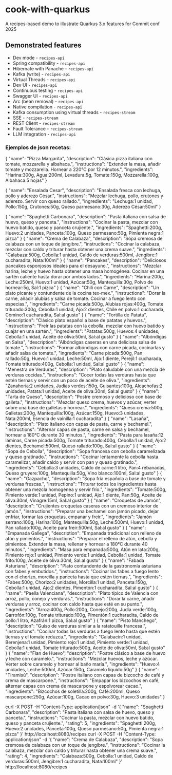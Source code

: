 # cook-with-quarkus

A recipes-based demo to illustrate Quarkus 3.x features for Commit conf 2025

## Demonstrated features

* Dev mode - `recipes-api`
* Spring compatibility - `recipes-api`
* Hibernate with Panache - `recipes-api`
* Kafka (write) - `recipes-api`
* Virtual Threads - `recipes-api`
* Dev UI - `recipes-api`
* Continuous testing - `recipes-api`
* Swagger UI - `recipes-api`
* Arc (bean removal) - `recipes-api`
* Native compilation - `recipes-api`
* Kafka consumption using virtual threads - `recipes-stream`
* SSE - `recipes-stream`
* REST Client - `recipes-stream`
* Fault Tolerance - `recipes-stream`
* LLM integration - `recipes-api`

### Ejemplos de json recetas:

{
"name": "Pizza Margarita",
"description": "Clásica pizza italiana con tomate, mozzarella y albahaca.",
"instructions": "Extender la masa, añadir tomate y mozzarella. Hornear a 220°C por 12 minutos.",
"ingredients": "Harina:300g, Agua:200ml, Levadura:5g, Tomate:150g, Mozzarella:100g, Albahaca:5 hojas"
}

{
"name": "Ensalada Cesar",
"description": "Ensalada fresca con lechuga, pollo y aderezo César.",
"instructions": "Mezclar lechuga, pollo, crutones y aderezo. Servir con queso rallado.",
"ingredients": "Lechuga:1 unidad, Pollo:150g, Crutones:50g, Queso parmesano:30g, Aderezo César:50ml"
}

{
"name": "Spaghetti Carbonara",
"description": "Pasta italiana con salsa de huevo, queso y panceta.",
"instructions": "Cocinar la pasta, mezclar con huevo batido, queso y panceta crujiente.",
"ingredients": "Spaghetti:200g, Huevo:2 unidades, Panceta:100g, Queso parmesano:50g, Pimienta negra:1 pizca"
}
{
"name": "Crema de Calabaza",
"description": "Sopa cremosa de calabaza con un toque de jengibre.",
"instructions": "Cocinar la calabaza, mezclar con caldo y triturar hasta obtener una crema suave.",
"ingredients": "Calabaza:500g, Cebolla:1 unidad, Caldo de verduras:500ml, Jengibre:1 cucharadita, Nata:100ml"
}
{
"name": "Pancakes",
"description": "Deliciosos pancakes esponjosos ideales para el desayuno.",
"instructions": "Mezclar harina, leche y huevo hasta obtener una masa homogénea. Cocinar en una sartén caliente hasta dorar por ambos lados.",
"ingredients": "Harina:200g, Leche:250ml, Huevo:1 unidad, Azúcar:50g, Mantequilla:30g, Polvo de hornear:5g, Sal:1 pizca"
}
{
"name": "Chili con Carne",
"description": "Un plato picante y contundente de la cocina tex-mex.",
"instructions": "Dorar la carne, añadir alubias y salsa de tomate. Cocinar a fuego lento con especias.",
"ingredients": "Carne picada:500g, Alubias rojas:400g, Tomate triturado:300g, Cebolla:1 unidad, Ajo:2 dientes, Chile en polvo:1 cucharada, Comino:1 cucharadita, Sal:al gusto"
}
{
"name": "Tortilla de Patata",
"description": "Clásico plato español a base de patatas y huevos.",
"instructions": "Freír las patatas con la cebolla, mezclar con huevo batido y cuajar en una sartén.",
"ingredients": "Patatas:500g, Huevos:4 unidades, Cebolla:1 unidad, Aceite de oliva:50ml, Sal:al gusto"
}
{
"name": "Albóndigas en Salsa",
"description": "Albóndigas caseras en una deliciosa salsa de tomate.",
"instructions": "Formar albóndigas con carne picada, cocinarlas y añadir salsa de tomate.",
"ingredients": "Carne picada:500g, Pan rallado:50g, Huevo:1 unidad, Leche:50ml, Ajo:1 diente, Perejil:1 cucharada, Tomate triturado:400g, Cebolla:1 unidad, Sal:al gusto"
}
{
"name": "Menestra de Verduras",
"description": "Plato saludable con una mezcla de verduras cocidas.",
"instructions": "Cocer todas las verduras hasta que estén tiernas y servir con un poco de aceite de oliva.",
"ingredients": "Zanahoria:2 unidades, Judías verdes:150g, Guisantes:100g, Alcachofas:2 unidades, Patata:1 unidad, Aceite de oliva:30ml, Sal:al gusto"
}
{
"name": "Tarta de Queso",
"description": "Postre cremoso y delicioso con base de galleta.",
"instructions": "Mezclar queso crema, huevos y azúcar, verter sobre una base de galletas y hornear.",
"ingredients": "Queso crema:500g, Galletas:200g, Mantequilla:100g, Azúcar:150g, Huevo:3 unidades, Nata:200ml, Esencia de vainilla:1 cucharadita"
}
{
"name": "Lasaña",
"description": "Plato italiano con capas de pasta, carne y bechamel.",
"instructions": "Alternar capas de pasta, carne en salsa y bechamel, hornear a 180°C durante 30 minutos.",
"ingredients": "Pasta para lasaña:12 láminas, Carne picada:500g, Tomate triturado:400g, Cebolla:1 unidad, Ajo:2 dientes, Bechamel:500ml, Queso rallado:100g, Sal:al gusto"
}
{
"name": "Sopa de Cebolla",
"description": "Sopa francesa con cebolla caramelizada y queso gratinado.",
"instructions": "Cocinar lentamente la cebolla hasta caramelizar, añadir caldo y servir con pan y queso gratinado.",
"ingredients": "Cebolla:3 unidades, Caldo de carne:1 litro, Pan:4 rebanadas, Queso gruyere:100g, Mantequilla:50g, Vino blanco:100ml, Sal:al gusto"
}
{
"name": "Gazpacho",
"description": "Sopa fría española a base de tomate y verduras frescas.",
"instructions": "Triturar todos los ingredientes hasta obtener una mezcla homogénea y servir frío.",
"ingredients": "Tomate:500g, Pimiento verde:1 unidad, Pepino:1 unidad, Ajo:1 diente, Pan:50g, Aceite de oliva:30ml, Vinagre:15ml, Sal:al gusto"
}
{
"name": "Croquetas de Jamón",
"description": "Crujientes croquetas caseras con un cremoso interior de jamón.",
"instructions": "Preparar una bechamel con jamón picado, dejar enfriar, formar las croquetas, empanar y freír.",
"ingredients": "Jamón serrano:100g, Harina:100g, Mantequilla:50g, Leche:500ml, Huevo:1 unidad, Pan rallado:100g, Aceite para freír:500ml, Sal:al gusto"
}
{
"name": "Empanada Gallega",
"description": "Empanada tradicional con relleno de atún y pimientos.",
"instructions": "Preparar el relleno de atún, cebolla y pimientos. Extender la masa, rellenar y hornear a 180°C durante 40 minutos.",
"ingredients": "Masa para empanada:500g, Atún en lata:200g, Pimiento rojo:1 unidad, Pimiento verde:1 unidad, Cebolla:1 unidad, Tomate frito:100g, Aceite de oliva:30ml, Sal:al gusto"
}
{
"name": "Fabada Asturiana",
"description": "Plato contundente de la gastronomía asturiana con fabes y embutidos.",
"instructions": "Cocinar las fabes a fuego lento con el chorizo, morcilla y panceta hasta que estén tiernas.",
"ingredients": "Fabes:500g, Chorizo:2 unidades, Morcilla:1 unidad, Panceta:150g, Cebolla:1 unidad, Ajo:2 dientes, Pimentón:1 cucharadita, Sal:al gusto"
}
{
"name": "Paella Valenciana",
"description": "Plato típico de Valencia con arroz, pollo, conejo y verduras.",
"instructions": "Dorar la carne, añadir verduras y arroz, cocinar con caldo hasta que esté en su punto.",
"ingredients": "Arroz:400g, Pollo:200g, Conejo:200g, Judía verde:100g, Garrofón:100g, Tomate triturado:100g, Pimentón:1 cucharadita, Caldo de pollo:1 litro, Azafrán:1 pizca, Sal:al gusto"
}
{
"name": "Pisto Manchego",
"description": "Guiso de verduras similar a la ratatouille francesa.",
"instructions": "Cocinar todas las verduras a fuego lento hasta que estén tiernas y el tomate reduzca.",
"ingredients": "Calabacín:1 unidad, Berenjena:1 unidad, Pimiento rojo:1 unidad, Pimiento verde:1 unidad, Cebolla:1 unidad, Tomate triturado:500g, Aceite de oliva:50ml, Sal:al gusto"
}
{
"name": "Flan de Huevo",
"description": "Postre clásico a base de huevo y leche con caramelo.",
"instructions": "Mezclar huevos, leche y azúcar. Verter sobre caramelo y hornear al baño maría.",
"ingredients": "Huevo:4 unidades, Leche:500ml, Azúcar:150g, Caramelo líquido:50g"
}
{
"name": "Tiramisú",
"description": "Postre italiano con capas de bizcocho de café y crema de mascarpone.",
"instructions": "Empapar los bizcochos en café, alternar capas con crema de mascarpone y espolvorear cacao.",
"ingredients": "Bizcochos de soletilla:200g, Café:200ml, Queso mascarpone:250g, Azúcar:100g, Cacao en polvo:30g, Huevo:3 unidades"
}

















curl -X POST -H "Content-Type: application/json" -d '{ "name": "Spaghetti Carbonara", "description": "Pasta italiana con salsa de huevo, queso y panceta.", "instructions": "Cocinar la pasta, mezclar con huevo batido, queso y panceta crujiente.", "rating": 5, "ingredients": "Spaghetti:200g, Huevo:2 unidades, Panceta:100g, Queso parmesano:50g, Pimienta negra:1 pizca" }' http://localhost:8080/recipes
curl -X POST -H "Content-Type: application/json" -d '{ "name": "Crema de Calabaza", "description": "Sopa cremosa de calabaza con un toque de jengibre.", "instructions": "Cocinar la calabaza, mezclar con caldo y triturar hasta obtener una crema suave.", "rating": 4, "ingredients": "Calabaza:500g, Cebolla:1 unidad, Caldo de verduras:500ml, Jengibre:1 cucharadita, Nata:100ml" }' http://localhost:8080/recipes
